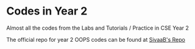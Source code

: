 # Codes in Year 2

Almost all the codes from the Labs and Tutorials / Practice in CSE Year 2

The official repo for year 2 OOPS codes can be found at
[SivaaB's Repo](https://github.com/SivaaB/BITSPil-CSF213)

